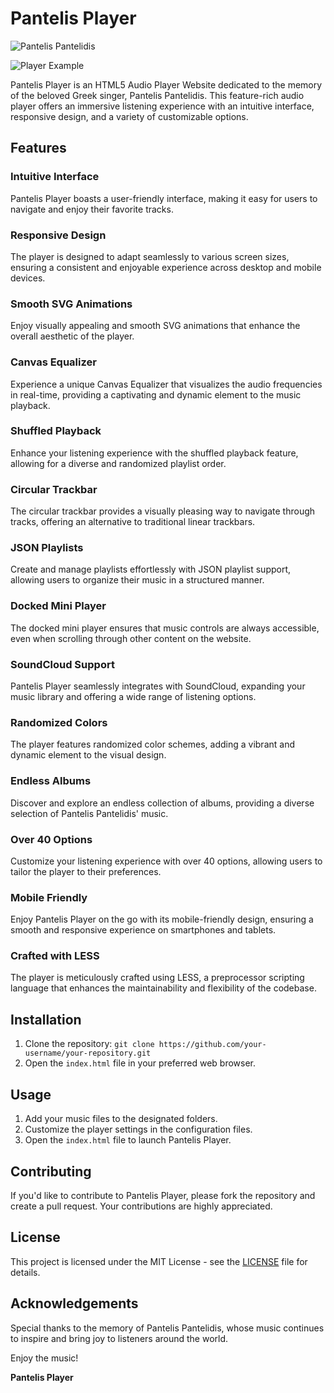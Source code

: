 # Pantelis Player

![Pantelis Pantelidis](https://github.com/sayjin93/pantelis-pantelidis/assets/5080745/299c12d3-9a71-4369-90eb-16ee6156e8cb)

![Player Example](https://github.com/sayjin93/pantelis-pantelidis/assets/5080745/63fd133a-63b1-42ec-92dc-fef65ea1d0b9)

Pantelis Player is an HTML5 Audio Player Website dedicated to the memory of the beloved Greek singer, Pantelis Pantelidis. This feature-rich audio player offers an immersive listening experience with an intuitive interface, responsive design, and a variety of customizable options.

## Features

### Intuitive Interface
Pantelis Player boasts a user-friendly interface, making it easy for users to navigate and enjoy their favorite tracks.

### Responsive Design
The player is designed to adapt seamlessly to various screen sizes, ensuring a consistent and enjoyable experience across desktop and mobile devices.

### Smooth SVG Animations
Enjoy visually appealing and smooth SVG animations that enhance the overall aesthetic of the player.

### Canvas Equalizer
Experience a unique Canvas Equalizer that visualizes the audio frequencies in real-time, providing a captivating and dynamic element to the music playback.

### Shuffled Playback
Enhance your listening experience with the shuffled playback feature, allowing for a diverse and randomized playlist order.

### Circular Trackbar
The circular trackbar provides a visually pleasing way to navigate through tracks, offering an alternative to traditional linear trackbars.

### JSON Playlists
Create and manage playlists effortlessly with JSON playlist support, allowing users to organize their music in a structured manner.

### Docked Mini Player
The docked mini player ensures that music controls are always accessible, even when scrolling through other content on the website.

### SoundCloud Support
Pantelis Player seamlessly integrates with SoundCloud, expanding your music library and offering a wide range of listening options.

### Randomized Colors
The player features randomized color schemes, adding a vibrant and dynamic element to the visual design.

### Endless Albums
Discover and explore an endless collection of albums, providing a diverse selection of Pantelis Pantelidis' music.

### Over 40 Options
Customize your listening experience with over 40 options, allowing users to tailor the player to their preferences.

### Mobile Friendly
Enjoy Pantelis Player on the go with its mobile-friendly design, ensuring a smooth and responsive experience on smartphones and tablets.

### Crafted with LESS
The player is meticulously crafted using LESS, a preprocessor scripting language that enhances the maintainability and flexibility of the codebase.

## Installation

1. Clone the repository: `git clone https://github.com/your-username/your-repository.git`
2. Open the `index.html` file in your preferred web browser.

## Usage

1. Add your music files to the designated folders.
2. Customize the player settings in the configuration files.
3. Open the `index.html` file to launch Pantelis Player.

## Contributing

If you'd like to contribute to Pantelis Player, please fork the repository and create a pull request. Your contributions are highly appreciated.

## License

This project is licensed under the MIT License - see the [LICENSE](LICENSE) file for details.

## Acknowledgements

Special thanks to the memory of Pantelis Pantelidis, whose music continues to inspire and bring joy to listeners around the world.

Enjoy the music!

**Pantelis Player**

